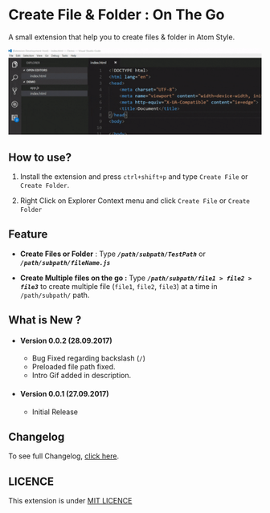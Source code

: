 # Create File & Folder : On The Go

A small extension that help you to create files & folder in Atom Style.

![Create File & Folder Screenshot](./img/screenshots/screenshots1.gif)

## How to use?
1. Install the extension and press `ctrl+shift+p` and type `Create File` or `Create Folder`.

2. Right Click on Explorer Context menu and click `Create File` or `Create Folder`


## Feature

* **Create Files or Folder** : Type ***`/path/subpath/TestPath`*** or ***`/path/subpath/fileName.js`***

* **Create Multiple files on the go :**
Type ***`/path/subpath/file1 > file2 > file3`*** to create multiple file (`file1`, `file2`, `file3`) at a time in `/path/subpath/` path.

## What is New ?

* #### Version 0.0.2 (28.09.2017) 
    * Bug Fixed regarding backslash (`/`)
    * Preloaded file path fixed.
    * Intro Gif added in description.

* #### Version 0.0.1 (27.09.2017) 
    * Initial Release



## Changelog 
To see full Changelog, [click here](./CHANGELOG.md). 


## LICENCE
This extension is under [MIT LICENCE](./LICENCE)